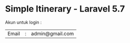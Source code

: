 <h1>Simple Itinerary - Laravel 5.7</h1>

<p>Akun untuk login : </p>
<table>
  <tr>
    <td>Email</td>
    <td>:</td>
    <td>admin@gmail.com</td>
  </tr>
  
